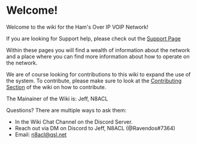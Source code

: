 # Welcome!

Welcome to the wiki for the Ham's Over IP VOIP Network!

If you are looking for Support help, please check out the [Support Page](https://hamsoverip.github.io/wiki/General/user_guides/support)

Within these pages you will find a wealth of information about the network and a place where you can find more information about how to operate on the network.

We are of course looking for contributions to this wiki to expand the use of the system. To contribute, please make sure to look at the [Contributing Section](https://hamsoverip.github.io/wiki/overview.md) of the wiki on how to contribute.

The Mainainer of the Wiki is: Jeff, N8ACL

Questions? There are multiple ways to ask them:

* In the Wiki Chat Channel on the Discord Server.
* Reach out via DM on Discord to Jeff, N8ACL (@Ravendos#7364)
* Email: n8acl@qsl.net
